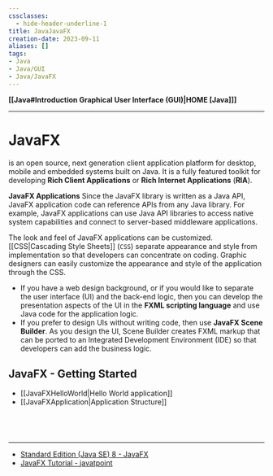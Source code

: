 ```yaml
---
cssclasses:
  - hide-header-underline-1
title: JavaJavaFX
creation-date: 2023-09-11
aliases: []
tags:
- Java
- Java/GUI
- Java/JavaFX
---
```

**[[Java#Introduction Graphical User Interface (GUI)|HOME [Java]]]**

---
# JavaFX
is an open source, next generation client application platform for desktop, mobile and embedded systems built on Java. It is a fully featured toolkit for developing **Rich Client Applications** or **Rich Internet Applications** (**RIA**).

**JavaFX Applications**
Since the JavaFX library is written as a Java API, JavaFX application code can reference APIs from any Java library. For example, JavaFX applications can use Java API libraries to access native system capabilities and connect to server-based middleware applications.

The look and feel of JavaFX applications can be customized. [[CSS|Cascading Style Sheets]] (`CSS`) separate appearance and style from implementation so that developers can concentrate on coding. Graphic designers can easily customize the appearance and style of the application through the CSS.
- If you have a web design background, or if you would like to separate the user interface (UI) and the back-end logic, then you can develop the presentation aspects of the UI in the **FXML scripting language** and use Java code for the application logic.
- If you prefer to design UIs without writing code, then use **JavaFX Scene Builder**. As you design the UI, Scene Builder creates FXML markup that can be ported to an Integrated Development Environment (IDE) so that developers can add the business logic.

## JavaFX - Getting Started
- [[JavaFXHelloWorld|Hello World application]]
- [[JavaFXApplication|Application Structure]]

<br>

# 
---
- [Standard Edition (Java SE) 8 - JavaFX](https://docs.oracle.com/javase/8/javase-clienttechnologies.htm)
- [JavaFX Tutorial - javatpoint](https://www.javatpoint.com/javafx-tutorial)